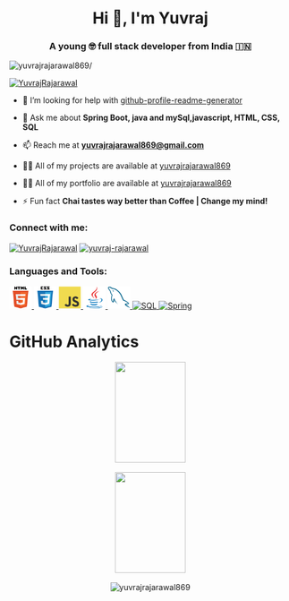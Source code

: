 <h1 align="center">Hi 👋, I'm Yuvraj</h1>

<h3 align="center">A young 🤓 full stack developer from India 🇮🇳</h3>
<p align="left"> <img src=https://komarev.com/ghpvc/?username=yuvrajrajarawal869 alt=yuvrajrajarawal869/> </p>

<p align="left"> <a href="https://twitter.com/YuvrajRajarawal" target="blank"><img src="https://img.shields.io/twitter/follow/YuvrajRajarawal?logo=twitter&style=for-the-badge" alt="YuvrajRajarawal" /></a> </p>


- 🤔 I’m looking for help with [github-profile-readme-generator](https://github.com/yuvrajrajarawal869/github-profile-readme-generator)

- 💬 Ask me about **Spring Boot, java and mySql,javascript, HTML, CSS, SQL**

- 📫 Reach me at **yuvrajrajarawal869@gmail.com**

- 👨‍💻 All of my projects are available at [yuvrajrajarawal869](https://yuvrajrajarawal869.github.io)

- 👨‍💻 All of my portfolio are available at [yuvrajrajarawal869](https://yuvrajrajarawal869.github.io/)

- ⚡ Fun fact **Chai tastes way better than Coffee | Change my mind!**


<h3 align="left">Connect with me:</h3>
<p align="left">

<a href="https://twitter.com/YuvrajRajarawal" target="blank"><img align="center" src="https://cdn.jsdelivr.net/npm/simple-icons@3.0.1/icons/twitter.svg" alt="YuvrajRajarawal" height="30" width="40" /></a>
<a href="https://linkedin.com/in/yuvraj-rajarawal" target="blank"><img align="center" src="https://cdn.jsdelivr.net/npm/simple-icons@3.0.1/icons/linkedin.svg" alt="yuvraj-rajarawal" height="30" width="40" /></a>
</p>


<!-- BLOG-POST-LIST:START -->

<!-- BLOG-POST-LIST:END -->

<h3 align="left">Languages and Tools:</h3>
<p align="left">
    <a href="https://www.w3.org/html/" target="_blank"> <img src="https://raw.githubusercontent.com/devicons/devicon/master/icons/html5/html5-original-wordmark.svg" alt="html5" width="40" height="40"/> </a>
    <a href="https://www.w3schools.com/css/" target="_blank"> <img src="https://raw.githubusercontent.com/devicons/devicon/master/icons/css3/css3-original-wordmark.svg" alt="css3" width="40" height="40"/> </a>
    <a href="https://developer.mozilla.org/en-US/docs/Web/JavaScript" target="_blank"> <img src="https://raw.githubusercontent.com/devicons/devicon/master/icons/javascript/javascript-original.svg" alt="javascript" width="40" height="40"/> </a> 
    <a href="https://developer.mozilla.org/en-US/docs/Web/JavaScript" target="_blank"> <img src="https://raw.githubusercontent.com/devicons/devicon/master/icons/java/java-original.svg" alt="java" width="40" height="40"/> </a>
    <a href="https://www.mysql.com/" target="_blank"> <img src="https://raw.githubusercontent.com/devicons/devicon/master/icons/mysql/mysql-original.svg" alt="mysql" width="40" height="40"/> </a>
     <a href="https://docs.microsoft.com/en-us/sql/tools/overview-sql-tools?view=sql-server-ver16" target="_blank"> <img src="https://cdn.vectorstock.com/i/1000x1000/77/50/sql-database-icon-logo-design-ui-or-ux-app-vector-17507750.webp" alt="SQL" width="40" height="40"/> </a>
     <a href="https://spring.io/projects/spring-boot/" target="_blank"> <img src="https://encrypted-tbn0.gstatic.com/images?q=tbn:ANd9GcQ8h-I3zek7i0ZPOdhBOQpfIK_HexKXeHpzsKvg6ioT&s" alt="Spring" width="40" height="40"/> </a>
  </p>

 <h1 >GitHub Analytics</h1>
<p align="center"> <img width="50%px" height="180em" src="https://github-readme-stats.vercel.app/api?username=yuvrajrajarawal869&theme=buefy&show_icons=true" /> </p>
<p align="center"><img width="50%px" height="180em" src="https://github-readme-stats.vercel.app/api/top-langs/?username=yuvrajrajarawal869&theme=buefy&layout=compact"/></p>     
   <p align="center"><img  width="50%px" height="180em" src="https://github-readme-streak-stats.herokuapp.com/?user=yuvrajrajarawal869&" alt="yuvrajrajarawal869" /></p>
